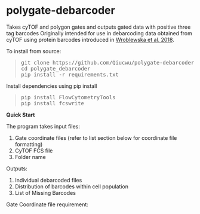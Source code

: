 # polygate-debarcoder
Takes cyTOF and polygon gates and outputs gated data with positive three tag barcodes
Originally intended for use in debarcoding data obtained from cyTOF using protein barcodes introduced in  <a href="https://www.sciencedirect.com/science/article/pii/S0092867418312340?via%3Dihub">Wroblewska et al. 2018</a>.

To install from source:
<blockquote>
<pre>git clone https://github.com/Qiucwu/polygate-debarcoder 
cd polygate_debarcoder
pip install -r requirements.txt </pre>
</blockquote>

Install dependencies using pip install
<blockquote>
<pre>pip install FlowCytometryTools
pip install fcswrite </pre>
</blockquote>


<b>Quick Start</b>
<p>The program takes input files: </p>
<ol>
  <li>Gate coordinate files (refer to list section below for coordinate file formatting)</li>
  <li>CyTOF FCS file</li>
  <li>Folder name</li>
</ol>
<p> Outputs: </p>
<ol>
  <li>Individual debarcoded files</li>
  <li>Distribution of barcodes within cell population</li>
  <li>List of Missing Barcodes</li>
</ol>

Gate Coordinate file requirement:
